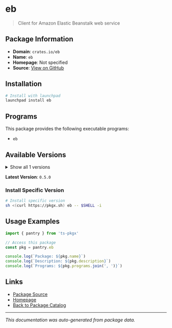 # eb

> Client for Amazon Elastic Beanstalk web service

## Package Information

- **Domain**: `crates.io/eb`
- **Name**: `eb`
- **Homepage**: Not specified
- **Source**: [View on GitHub](https://github.com/pkgxdev/pantry/tree/main/projects/crates.io/eb/package.yml)

## Installation

```bash
# Install with launchpad
launchpad install eb
```

## Programs

This package provides the following executable programs:

- `eb`

## Available Versions

<details>
<summary>Show all 1 versions</summary>

- `0.5.0`

</details>

**Latest Version**: `0.5.0`

### Install Specific Version

```bash
# Install specific version
sh <(curl https://pkgx.sh) eb -- $SHELL -i
```

## Usage Examples

```typescript
import { pantry } from 'ts-pkgx'

// Access this package
const pkg = pantry.eb

console.log(`Package: ${pkg.name}`)
console.log(`Description: ${pkg.description}`)
console.log(`Programs: ${pkg.programs.join(', ')}`)
```

## Links

- [Package Source](https://github.com/pkgxdev/pantry/tree/main/projects/crates.io/eb/package.yml)
- [Homepage](#)
- [Back to Package Catalog](../../../package-catalog.md)

---

*This documentation was auto-generated from package data.*

